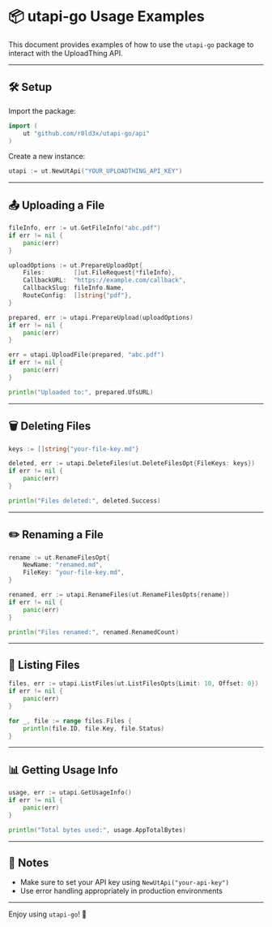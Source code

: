 # 📦 utapi-go Usage Examples

This document provides examples of how to use the `utapi-go` package to interact with the UploadThing API.

---

## 🛠️ Setup

Import the package:

```go
import (
    ut "github.com/r0ld3x/utapi-go/api"
)
```

Create a new instance:

```go
utapi := ut.NewUtApi("YOUR_UPLOADTHING_API_KEY")
```

---

## 📤 Uploading a File

```go
fileInfo, err := ut.GetFileInfo("abc.pdf")
if err != nil {
    panic(err)
}

uploadOptions := ut.PrepareUploadOpt{
    Files:        []ut.FileRequest{*fileInfo},
    CallbackURL:  "https://example.com/callback",
    CallbackSlug: fileInfo.Name,
    RouteConfig:  []string{"pdf"},
}

prepared, err := utapi.PrepareUpload(uploadOptions)
if err != nil {
    panic(err)
}

err = utapi.UploadFile(prepared, "abc.pdf")
if err != nil {
    panic(err)
}

println("Uploaded to:", prepared.UfsURL)
```

---

## 🗑️ Deleting Files

```go
keys := []string{"your-file-key.md"}

deleted, err := utapi.DeleteFiles(ut.DeleteFilesOpt{FileKeys: keys})
if err != nil {
    panic(err)
}

println("Files deleted:", deleted.Success)
```

---

## ✏️ Renaming a File

```go
rename := ut.RenameFilesOpt{
    NewName: "renamed.md",
    FileKey: "your-file-key.md",
}

renamed, err := utapi.RenameFiles(ut.RenameFilesOpts{rename})
if err != nil {
    panic(err)
}

println("Files renamed:", renamed.RenamedCount)
```

---

## 📄 Listing Files

```go
files, err := utapi.ListFiles(ut.ListFilesOpts{Limit: 10, Offset: 0})
if err != nil {
    panic(err)
}

for _, file := range files.Files {
    println(file.ID, file.Key, file.Status)
}
```

---

## 📊 Getting Usage Info

```go
usage, err := utapi.GetUsageInfo()
if err != nil {
    panic(err)
}

println("Total bytes used:", usage.AppTotalBytes)
```

---

## 🧪 Notes

- Make sure to set your API key using `NewUtApi("your-api-key")`
- Use error handling appropriately in production environments

---

Enjoy using `utapi-go`! 🎉
